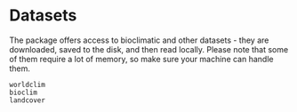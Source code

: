 # Datasets

The package offers access to bioclimatic and other datasets - they are
downloaded, saved to the disk, and then read locally. Please note that some of
them require a lot of memory, so make sure your machine can handle them.

```@docs
worldclim
bioclim
landcover
```
